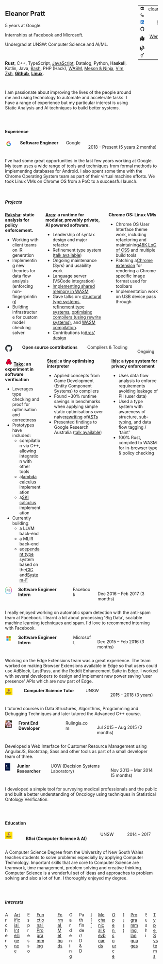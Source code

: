<!DOCTYPE html>
<html lang="en">
<head>
<meta charset="utf-8">
<title>Résumé - Eleanor Pratt</title>
<meta name="viewport" content="width=device-width,initial-scale=1, minimum-scale=1, maximum-scale=1">
<meta name="Description" content="Résumé - Eleanor Pratt">
<base href="/">
<link rel="stylesheet" href="/bulma.css">
<style>
.section {
    padding-top: 1em !important;
    padding-bottom: 1em !important;
}
.subtitle {
    padding-bottom: 0.1em !important;
}
</style>
<body>
<div class="container">
<section class="section">
<div class="columns">
<div class="column" style="align-items: center;">
<h2 class="title is-narrow">
Eleanor Pratt
</h2>
<p>5 years at Google.</p>
<p>Internships at Facebook and Microsoft.</p>
<p>Undergrad at UNSW: Computer Science and AI/ML.</p>
<p>&nbsp;</p>
<p>
<b>Rust</b>,
    C++,
    TypeScript,
    <a href="https://github.com/Cypher1/13k_lost">JavaScript</a>,
    Datalog,
    Python,
    <b>Haskell</b>,
    Kotlin, Java,
    <a href="https://github.com/Cypher1/HackSlashBash">Bash</a>,
    PHP (Hack),
    <a href="https://github.com/Cypher1/wasm-shared-buffers">WASM</a>,
    <a href="https://github.com/Cypher1/tako/tree/cpp">Meson & Ninja</a>,
    <a href="https://github.com/Cypher1/nvim_i3focus">Vim</a>,
    <a href="https://github.com/Cypher1/Castle">Zsh</a>,
    <b><a href="https://github.com/Cypher1/tako/blob/main/.github/workflows/takolib.yml">Github</a></b>,
    <b><a href="https://github.com/Cypher1/py3status">Linux</a></b>.
    </p>
    <p>&nbsp;</p>
    <p>I am passionate about improving the lives of the people around me and using technology to automate and accelerate tasks.
    I have a range of experience but my particular interest is using Static Analysis and AI techniques to build better systems.
    </div>
    <div class="column is-narrow" style="text-align: right;">
    <div class="container">
    <table class="table">
    <tr>
    <td>
    <li-icon type="envelope-open" size="small" role="img" aria-label="Email"><svg xmlns="http://www.w3.org/2000/svg" viewBox="0 0 16 16" data-supported-dps="16x16" fill="currentColor" width="16" height="16" focusable="false">
    <path d="M8 1L1 4.47V11a3 3 0 003 3h8a3 3 0 003-3V4.47zm5 10a1 1 0 01-1 1H4a1 1 0 01-1-1V6.51L8 9l5-2.49z"></path>
    </svg></li-icon>
    </td>
    <td>
    <a href="mailto:eleanor.pratty@gmail.com"> eleanor.pratty@gmail.com</a>
    </td>
    </tr>
    <tr>
    <td>
    <li-icon type="phone-handset" size="small" role="img" aria-label="Phone number"><svg xmlns="http://www.w3.org/2000/svg" viewBox="0 0 16 16" data-supported-dps="16x16" fill="currentColor" width="16" height="16" focusable="false">
    <path d="M4.18 11.82C6.62 14.26 8.64 15 10.79 15a3.76 3.76 0 002.66-1.1l1.32-1.32a.8.8 0 000-1.13L11.6 8.29a1 1 0 00-.69-.29 1 1 0 00-.42.09l-1.67.73-1.64-1.64.73-1.67A1 1 0 008 5.09a1 1 0 00-.29-.69L4.55 1.23a.8.8 0 00-1.13 0L2.1 2.55A3.76 3.76 0 001 5.21c0 2.15.74 4.17 3.18 6.61zm1.24-1.24c-2.34-2.34-2.67-4-2.67-5.37a2 2 0 01.59-1.42L4 3.14l2 2-1 2.32L8.54 11l2.29-1 2 2-.65.65a2 2 0 01-1.42.59c-1.38.01-3-.31-5.34-2.66z"></path>
    </svg></li-icon>
    </td>
    <td>
    <a href="tel:+61438352185"> 0438352185</a>
    </td>
    </tr>
    <tr>
    <td>
    <li-icon type="linkedin-bug-color" size="small" role="img" aria-label="LinkedIn profile"><svg xmlns="http://www.w3.org/2000/svg" viewBox="0 0 16 16" data-supported-dps="16x16" width="16" height="16" focusable="false">
    <path d="M15 2v12a1 1 0 01-1 1H2a1 1 0 01-1-1V2a1 1 0 011-1h12a1 1 0 011 1zM5 6H3v7h2zm.25-2A1.25 1.25 0 104 5.25 1.25 1.25 0 005.25 4zM13 9.29c0-2.2-.73-3.49-2.86-3.49A2.71 2.71 0 007.89 7V6H6v7h2V9.73a1.73 1.73 0 011.52-1.92h.14C10.82 7.8 11 8.94 11 9.73V13h2z" fill="#0a66c2"></path>
    </svg></li-icon>
    </td>
    <td>
    <a href="https://linkedin.com/in/prattjr/" class="link-without-hover-visited"> linkedin.com/in/prattjr</a>
    </td>
    </tr>
    <tr>
    <td>
    <img src="./imgs/github.png" alt="Logo for Github" width="16" height="16">
    </td>
    <td>
    <a href="https://github.com/cypher1"> github.com/cypher1</a>
    </td>
    </tr>
    <tr>
    <td>
    <img src="./imgs/map-location-dot-solid.svg" alt="Map Location icon" width="16" height="16">
    </td>
    <td>
    <a href="https://goo.gl/maps/sbYWCyTc8Fbs1JvR6"> Wentworth Point, Sydney, NSW</a>
    </td>
    </tr>
    <tr>
    <td>
    <img src="./imgs/blog-solid.svg" alt="Map Location icon" width="16" height="16">
    </td>
    <td>
    <a href="https://blog.mimir.systems"> Blog</a>
    </td>
    </tr>
    <tr>
    <td>&#9893;</td>
    <td>
    She/Her
    </td>
    </tr>
    </table>
    </div>
    </div>
    </div>
    </section>
    <section class="section">
    <h4 class="subtitle is-4">
    Experience
    </h4>
    <div class="block">
    <div class="columns">
    <div class="column is-1">
    <img src="./imgs/google.jpg" alt="Logo for Google" width="24" height="24">
    </div>
    <div class="column is-4">
    <strong>
    Software Engineer
    </strong>
    </div>
    <div class="column is-3">
    Google
    </div>
    <div class="column is-6">
    <p>2018 – Present (5 years 2 months)</p>
    </div>
    </div>
    <div>
    <p>I've had some great opportunities in the last few years working at Google. My team uses a wide range of tools and techniques from formal methods to implementing databases for Android.
    I also spent some time with the Chrome Operating System team as part of their virtual machine efforts. We took Linux VMs on Chrome OS from a PoC to a successful launch.</p>
    </div>
    <p>&nbsp;</p>
    <div class="block">
    <h5 class="subtitle is-5">
    Projects
    </h5>
    <div class="columns">
    <div class="column content">
    <b><a href="https://github.com/Cypher1/raksha">Raksha</a>: static analysis for policy enforcement.</b>
    <ul class="ul">
    <li>Working with client teams on IR generation</li>
    <li>Implementing new theories for data flow analysis (enforcing non-fingerprinting)</li>
    <li>Building infrastructure for custom model checking solver</li>
    </ul>
    </div>
    <div class="column content">
    <b><a href="https://github.com/PolymerLabs/arcs">Arcs</a>: a runtime for modular, provably private, AI powered software.</b>
    <ul>
    <li>Leadership of syntax design and major refactor</li>
    <li>Refinement type system (<a href="https://github.com/PolymerLabs/arcs/blob/master/docs/talks/Arcs%20Refinement%20Types%20for%20Dynamic%20Queries.pdf">talk available</a>)</li>
    <li>Ongoing maintenance (3yrs) and usability work</li>
    <li>Language server (VSCode integration)</li>
    <li><a href="https://github.com/Cypher1/wasm-shared-buffers">Implementing shared memory in WASM</a></li>
    <li>Gave talks on:
    <a href="https://github.com/PolymerLabs/arcs/blob/master/docs/talks/Types%20for%20fun%20and%20profit.pdf">structural type systems</a>,
    <a href="https://github.com/PolymerLabs/arcs/blob/master/docs/talks/Arcs%20Refinement%20Types%20for%20Dynamic%20Queries.pdf">refinement type systems</a>,
    <a href="https://github.com/PolymerLabs/arcs/blob/master/docs/talks/ECS%20for%20Compilers_%20Reimagining%20the%20AST.pdf">optimising compilers (using rewrite systems)</a>, and
    <a href="https://github.com/PolymerLabs/arcs/blob/master/docs/talks/Rust%20%2B%20WASM.pdf">WASM compilation</a>.
    </li>
    <li>Contributions to<a href="https://github.com/PolymerLabs/arcs/tree/master/docs/design">Arcs' design</a></li>
    </ul>
    </div>
    <div class="column content">
    <b>Chrome OS: Linux VMs</b>
    <ul>
    <li>Chrome OS User Interface theme work, including refactoring and maintaining<a href="https://chromium.googlesource.com/chromiumos/third_party/cros-adapta/">48K LoC of CSS</a> and multiple build tools</li>
    <li>Patching a<a href="https://github.com/Cypher1/vector-icons">Chrome extension</a> for rendering a Chrome specific image format used for toolbars</li>
    <li>Implementation work on USB device pass through</li>
    </ul>
    </div>
    </div>
    </div>
    </div>
    <div class="block">
    <div class="columns">
    <div class="column is-1">
    <img src="./imgs/github.png" alt="Logo for Github" width="24" height="24">
    </div>
    <div class="column is-4">
    <strong>
    Open source contributions
    </strong>
    </div>
    <div class="column is-3">
    Compilers &amp; Tooling
    </div>
    <div class="column is-6">
    <p>Ongoing</p>
    </div>
    </div>
    <div class="block">
    <div class="columns">
    <div class="column content">
    <img src="./imgs/tako.png" alt="Logo for Tako" width="24" height="24">
    <b><a href="https://github.com/Cypher1/tako">Tako</a>: an experiment in software verification</b>
    <ul class="ul">
    <li>Leverages type checking and proof for optimisation and correctness</li>
    <li>Prototypes have included:<ul>
    <li>compilation via C++, allowing integration with other tools</li>
    <li>a<a href="https://en.wikipedia.org/wiki/Lambda_calculus">lambda calculus</a> implementation</li>
    <li>a<a href="https://en.wikipedia.org/wiki/SKI_combinator_calculus">SKI calculus</a> implementation</li>
    </ul>
    </li>
    <li>Currently building:<ul>
    <li>a LLVM back-end</li>
    <li>a MLIR back-end</li>
    <li>a<a href="https://en.wikipedia.org/wiki/Dependent_type">dependant type</a> system based on the<a href="https://en.wikipedia.org/wiki/Calculus_of_constructions">CIC</a> and<a href="https://en.wikipedia.org/wiki/System_F">System-F</a></li>
    </ul>
    </div>
    <div class="column content">
    <b><a href="https://github.com/cypher1/steel">Steel</a>: a tiny optimising interpreter</b>
    <ul class="ul">
    <li>Applied concepts from Game Development (Entity Component Systems) to compilers</li>
    <li>Found ~30% runtime savings in benchmarks when applying simple static optimisations over naive<a href="https://en.wikipedia.org/wiki/Rewriting">rewriting</a> of<a href="https://en.wikipedia.org/wiki/Abstract_syntax_tree">ASTs</a></li>
    <li>Presented findings to Google Research Australia (<a href="https://github.com/PolymerLabs/arcs/blob/master/docs/talks/ECS%20for%20Compilers_%20Reimagining%20the%20AST.pdf">talk available</a>)
    </ul>
    </div>
    <div class="column content">
    <b><a href="https://github.com/project-oak/arcsjs-provable/tree/main/ibis">Ibis</a>: a type system for privacy enforcement</b>
    <ul class="ul">
    <li>Uses data flow analysis to enforce requirements avoiding leakage of PII (user data)</li>
    <li>Used a type system with awareness of structure, sub-typing, and data flow tagging / 'taint'</li>
    <li>100% Rust, compiled to WASM for in-browser type &amp; policy checking</li>
    </ul>
    </div>
    </div>
    </div>
    </div>
    <div class="block">
    <div class="columns">
    <div class="column is-1">
    <img src="./imgs/fb.jpg" alt="Logo for Facebook" class="flex-shrink-zero" width="24" height="24">
    </div>
    <div class="column is-4">
    <strong>
    Software Engineer Intern
    </strong>
    </div>
    <div class="column is-3">
    Facebook
    </div>
    <div class="column is-6">
    <p>Dec 2016 – Feb 2017 (3 months)</p>
    </div>
    </div>
    <div>
    <p>I really enjoyed working on automatic spam detection with the anti-spam team at Facebook.
    I learnt a lot about processing 'Big Data', scalable machine learning techniques and spam.
    I'd love to recommend interning with Facebook.</p>
    </div>
    </div>
    <div class="block">
    <div class="columns">
    <div class="column is-1">
    <img src="./imgs/microsoft.jpg" alt="Logo for Microsoft" class="flex-shrink-zero" width="24" height="24">
    </div>
    <div class="column is-4">
    <strong>
    Software Engineer Intern
    </strong>
    </div>
    <div class="column is-3">
    Microsoft
    </div>
    <div class="column is-6">
    <p>Dec 2015 – Feb 2016 (3 months)</p>
    </div>
    </div>
    <div>
    <p>Working on the Edge Extensions team was a great experience. The team worked on making Browser Extensions available in Edge so that users could use AdBlock, LastPass, and the Reddit Enhancement Suite in Edge.
    I worked with several developers to design and implement new power saving 'user presence' APIs which are now part of Edge.</p>
    </div>
    </div>
    <div class="block">
    <div class="columns">
    <div class="column is-1">
    <img src="./imgs/unsw.jpg" alt="Logo for UNSW" width="24" height="24">
    </div>
    <div class="column is-4">
    <strong>
    Computer Science Tutor
    </strong>
    </div>
    <div class="column is-3">
    UNSW
    </div>
    <div class="column is-6">
    <p>2015 - 2018 (3 years)</p>
    </div>
    </div>
    <div>
    <p>I tutored courses in Data Structures, Algorithms, Programming and Debugging Techniques and later tutored the Advanced C++ course.</p>
    </div>
    </div>
    <div class="block">
    <div class="columns">
    <div class="column is-1">
    <img src="./imgs/rulingia.png" alt="Logo for Rulingia.com" class="flex-shrink-zero" width="24" height="24">
    </div>
    <div class="column is-4">
    <strong>
    Front End Developer
    </strong>
    </div>
    <div class="column is-3">
    Rulingia.com
    </div>
    <div class="column is-6">
    <p>Jul 2015 – Aug 2015 (2 months)</p>
    </div>
    </div>
    <div>
    <p>Developed a Web Interface for Customer Resource Management using AngularJS, Bootstrap, Sass and other tools as part of a small developer team of three.</p>
    </div>
    </div>
    <div class="block">
    <div class="columns">
    <div class="column is-1">
    <img src="./imgs/uow.jpg" alt="Logo for the Decision Systems Laboratory (DSL) at UOW" class="flex-shrink-zero" width="24" height="24">
    </div>
    <div class="column is-4">
    <strong>
    Junior Researcher
    </strong>
    </div>
    <div class="column is-3">
UOW (Decision Systems Laboratory)
    </div>
    <div class="column is-6">
    <p>Nov 2013 – Mar 2014 (5 months)</p>
    </div>
    </div>
    <div>
    <p>I developed a simple tool for surveying medical professionals and the public and built a better understanding of Oncology using techniques in Statistical Ontology Verification.</p>
    </div>
    </div>
    </section>
    <section class="section">
    <h4 class="subtitle is-4">
    Education
    </h4>
    <div class="block">
    <div class="columns">
    <div class="column is-1">
    <img src="./imgs/unsw.jpg" alt="Logo for UNSW" class="flex-shrink-zero" width="24" height="24">
    </div>
    <div class="column is-4">
    <strong>
    <p>BSci (Computer Science &amp; AI)</p>
    </strong>
    </div>
    <div class="column is-3">
    UNSW
    </div>
    <div class="column is-6">
    2014 – 2017
    </div>
    </div>
    <div>
    <p>A Computer Science Degree from the University of New South Wales teaches students to solve problems especially by applying Computer Technology.
    Important skills that are core to Computer Science are teamwork, time management, problem solving and creative thinking.
    Computer Science is a wonderful set of ideas and approaches to problem solving and also a lot of fun. I thoroughly enjoyed my degree.</p>
    </div>
    </div>
    </section>
    <section class="section">
    <h5 class="subtitle is-5">
    Interests
    </h5>
    <div class="columns is-multiline is-centered">
    <div class="column is-narrow"> Archery</div>
    <div class="column is-narrow"><a href="https://github.com/Cypher1/GamePlayer">Artificial&nbsp;Intelligence</a></div>
    <div class="column is-narrow"> Espresso</div>
    <div class="column is-narrow"><a href="https://github.com/fp-syd"> Functional&nbsp;Programming</div>
    <div class="column is-narrow"><a href="https://github.com/Cypher1/Coqtail">Formal&nbsp;Methods</a></div>
    <div class="column is-narrow"> Gardening</div>
    <div class="column is-narrow"> Pathfinder/D&amp;D</div>
    <div class="column is-narrow"><a href="https://github.com/Cypher1/bravia-auth-and-remote">IOT</a></div>
    <div class="column is-narrow"><a href="https://github.com/Cypher1/qmk_firmware">Mechanical&nbsp;keyboards</a></div>
    <div class="column is-narrow"><a href="https://github.com/Cypher1?tab=repositories">Open&nbsp;source</a></div>
    <div class="column is-narrow"><a href="https://github.com/Cypher1/QueRyCode">Rust</a></div>
    <div class="column is-narrow"><a href="https://github.com/Cypher1/ika">Programming&nbsp;languages</a></div>
    <div class="column is-narrow"> Sushi</div>
    <div class="column is-narrow"><a href="https://github.com/Cypher1/tyger">Type&nbsp;Systems</a></div>
    </div>
    </section>
    </div>
    </body>
    </html>
